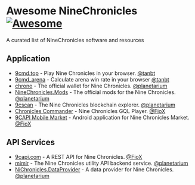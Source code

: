 # Awesome NineChronicles [![Awesome](https://cdn.rawgit.com/sindresorhus/awesome/d7305f38d29fed78fa85652e3a63e154dd8e8829/media/badge.svg)](https://github.com/sindresorhus/awesome)

A curated list of NineChronicles software and resources

## Application
- [9cmd.top](https://9cmd.top/) - Play Nine Chronicles in your browser. [@tanbt](https://github.com/tandotbt)
- [9cmd_arena](https://tandotbt.github.io/9cmd_arena/) - Calculate arena win rate in your browser [@tanbt](https://github.com/tandotbt)
- [chrono](https://github.com/planetarium/chrono) - The official wallet for Nine Chronicles. [@planetarium](https://github.com/planetarium)
- [NineChronicles.Mods](https://github.com/planetarium/NineChronicles.Mods) - The official mods for the Nine Chronicles. [@planetarium](https://github.com/planetarium)
- [9cscan](https://github.com/planetarium/9cscan.com) - The Nine Chronicles blockchain explorer. [@planetarium](https://github.com/planetarium)
- [Chronicles Commander](https://discord.gg/YsyszaF5Tv) - Nine Chronicles GQL Player. [@FioX](https://github.com/FioX0)
- [9CAPI Mobile Market](https://discord.gg/YsyszaF5Tv) - Android application for Nine Chronicles Market. [@FioX](https://github.com/FioX0)

## API Services
- [9capi.com](https://9capi.com/) - A REST API for Nine Chronicles. [@FioX](https://github.com/FioX0)
- [mimir](https://github.com/planetarium/mimir) - The Nine Chronicles utility API backend service. [@planetarium](https://github.com/planetarium)
- [NiChronicles.DataProvider](https://github.com/planetarium/NineChronicles.DataProvider) - A data provider for Nine Chronicles. [@planetarium](https://github.com/planetarium)
